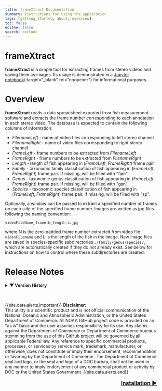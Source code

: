 ```yaml
---
title: frameXtract Documentation
summary: Instructions for using the application
tags: [getting_started, about, overview]
toc: false
editme: false
search: exclude
---
```


# frameXtract

**frameXtract** is a simple tool for extracting frames from stereo videos and saving them as images. Its usage is demonstrated in a [Jupyter notebook](https://github.com/MattGrossi-NOAA/SEFSC-FATES-ATI-FrameXtraction/blob/main/frameExtractionFromVideo.ipynb){:target="_blank" rel="noopener"} for informational purposes.

# Overview

**frameXtract** reads a data spreadsheet exported from fish measurement software and extracts the frame number corresponding to each annotation in each stereo video. The database is expected to contain the following columns of information:
- *FilenameLeft* - name of video files corresponding to left stereo channel
- *FilenameRight* - name of video files corresponding to right stereo channel
- *FrameLeft* - frame numbers to be extracted from *FilenameLeft*
- *FrameRight* - frame numbers to be extracted from *FilenameRight*
- *Length* - length of fish appearing in (*FrameLeft*, *FrameRight*) frame pair
- *Family* - taxonomic family classification of fish appearing in (*FrameLeft*, *FrameRight*) frame pair. If missing, will be filled with "fam".
- *Genus* - taxonomic genus classification of fish appearing in (*FrameLeft*, *FrameRight*) frame pair. If missing, will be filled with "gen".
- *Species* - taxonomic species classification of fish appearing in (*FrameLeft*, *FrameRight*) frame pair. If missing, will be filled with "sp".

Optionally, a window can be passed to extract a specified number of frames on each side of the specified frame number. Images are written as jpg files following the naming convention:

```shell
videoFileName_frame-N_length-L.jpg
```

where N is the zero-padded frame number extracted from video file ```videoFileName``` and L is the length of the fish in the image. New image files are saved in species-specific subdirectories ```./family/genus/species/```, which are automatically created if they do not already exist. See below for instructions on how to control where these subdirectories are created.

# Release Notes

<details>
  <summary>
    <b> &#9660; Version History </b>
  </summary>
  <ul>
    <li> <b>Version 1.0</b> (Sep 2023): Initial version </li>
    <li> <b>Version 1.1</b> (Oct 2023): Revised to include:
      <ul>
        <li> Appending fish length to image file name </li>
        <li> Ability to control where images are read from and saved </li> 
        <li> Storing images in species-specific subdirectories </li>
      </ul> </li>
  </ul>
</details>
<br><br>

{{site.data.alerts.important}}
<b>Disclaimer:</b><br>
This utility is a scientific product and is not official communication of the National Oceanic and Atmospheric Administration, or the United States Department of Commerce. All NOAA GitHub project code is provided on an "as is" basis and the user assumes responsibility for its use. Any claims against the Department of Commerce or Department of Commerce bureaus stemming from the use of this GitHub project will be governed by all applicable Federal law. Any reference to specific commercial products, processes, or services by service mark, trademark, manufacturer, or otherwise, does not constitute or imply their endorsement, recommendation or favoring by the Department of Commerce. The Department of Commerce seal and logo, or the seal and logo of a DOC bureau, shall not be used in any manner to imply endorsement of any commercial product or activity by DOC or the United States Government.
{{site.data.alerts.end}}

<p style="text-align:right; font-size:large">
    <a href="{{ site.url }}{{ site.baseurl }}/howto.html"> <b>Installation</b> &#9654; </a>
</p>
